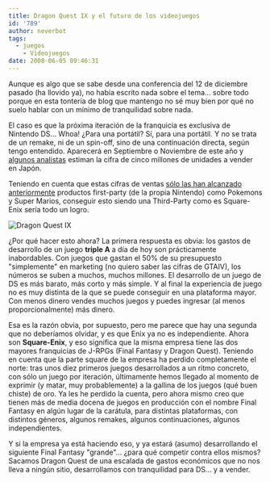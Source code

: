 ```yaml
---
title: Dragon Quest IX y el futuro de los videojuegos
id: '789'
author: neverbot
tags:
  - juegos
    - Videojuegos
date: 2008-06-05 09:46:31
---
```


Aunque es algo que se sabe desde una conferencia del 12 de diciembre pasado (ha llovido ya), no había escrito nada sobre el tema... sobre todo porque en esta tontería de blog que mantengo no sé muy bien por qué no suelo hablar con un mínimo de tranquilidad sobre nada.

El caso es que la próxima iteración de la franquicia es exclusiva de Nintendo DS... Whoa! ¿Para una portátil? Sí, para una portátil. Y no se trata de un remake, ni de un spin-off, sino de una continuación directa, según tengo entendido. Aparecerá en Septiembre o Noviembre de este año y [algunos analistas](http://www.bloomberg.com/apps/news?pid=email_en&refer=asia&sid=a2Dv8ZS0zIbc) estiman la cifra de cinco millones de unidades a vender en Japón.

Teniendo en cuenta que estas cifras de ventas [sólo las han alcanzado anteriormente](http://www.dsfanboy.com/2008/06/03/analyst-dragon-quest-ix-to-sell-5-million-in-japan/) productos first-party (de la propia Nintendo) como Pokemons y Super Marios, conseguir esto siendo una Third-Party como es Square-Enix sería todo un logro.

![Dragon Quest IX](./dragon_quest_ix_logo.jpg "Dragon Quest IX Logo")

¿Por qué hacer esto ahora? La primera respuesta es obvia: los gastos de desarrollo de un juego **triple A** a día de hoy son prácticamente inabordables. Con juegos que gastan el 50% de su presupuesto "simplemente" en marketing (no quiero saber las cifras de GTAIV), los números se suben a muchos, muchos millones. El desarrollo de un juego de DS es más barato, más corto y más simple. Y al final la experiencia de juego no es muy distinta de la que se puede conseguir en una plataforma mayor. Con menos dinero vendes muchos juegos y puedes ingresar (al menos proporcionalmente) más dinero.

Esa es la razón obvia, por supuesto, pero me parece que hay una segunda que no deberíamos olvidar, y es que Enix ya no es independiente. Ahora son **Square-Enix**, y eso significa que la misma empresa tiene las dos mayores franquicias de J-RPGs (Final Fantasy y Dragon Quest). Teniendo en cuenta que la parte square de la empresa ha perdido completamente el norte: tras unos diez primeros juegos desarrollados a un ritmo concreto, con sólo un juego por iteración, últimamente hemos llegado al momento de exprimir (y matar, muy probablemente) a la gallina de los juegos (qué buen chiste) de oro. Ya les he perdido la cuenta, pero ahora mismo creo que tienen más de media docena de juegos en producción con el nombre Final Fantasy en algún lugar de la carátula, para distintas plataformas, con distintos géneros, algunos remakes, algunos continuaciones, algunos independientes.

Y si la empresa ya está haciendo eso, y ya estará (asumo) desarrollando el siguiente Final Fantasy "grande"... ¿para qué competir contra ellos mismos? Sacamos Dragon Quest de una escalada de gastos económicos que no nos lleva a ningún sitio, desarrollamos con tranquilidad para DS... y a vender.